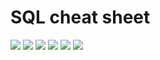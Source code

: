 # SQL cheat sheet

![](assets/sql-basics-cheat-sheet-1.png)
![](assets/sql-basics-cheat-sheet-2.png)
![](assets/sql-joins-cheat-sheet-1.png)
![](assets/sql-joins-cheat-sheet-2.png)
![](assets/sql-window-functions-cheat-sheet-1.png)
![](assets/sql-window-functions-cheat-sheet-2.png)
